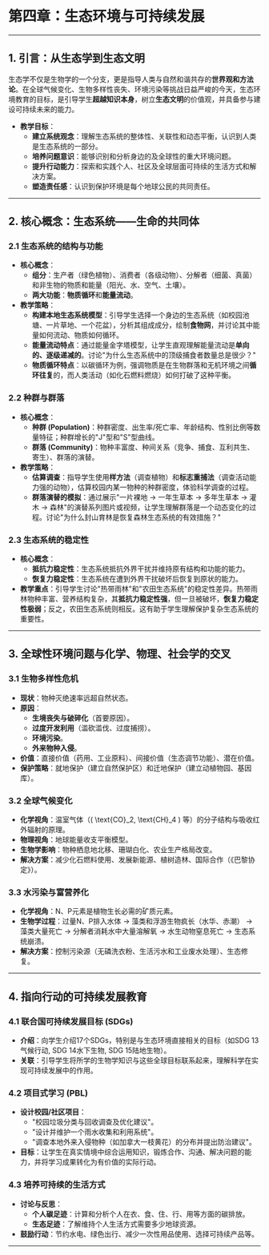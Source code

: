 # 第四章：生态环境与可持续发展

---

## 1. 引言：从生态学到生态文明

生态学不仅是生物学的一个分支，更是指导人类与自然和谐共存的**世界观和方法论**。在全球气候变化、生物多样性丧失、环境污染等挑战日益严峻的今天，生态环境教育的目标，是引导学生**超越知识本身**，树立**生态文明**的价值观，并具备参与建设可持续未来的能力。

- **教学目标**：
  - **建立系统观念**：理解生态系统的整体性、关联性和动态平衡，认识到人类是生态系统的一部分。
  - **培养问题意识**：能够识别和分析身边的及全球性的重大环境问题。
  - **提升行动能力**：探索和实践个人、社区及全球层面可持续的生活方式和解决方案。
  - **塑造责任感**：认识到保护环境是每个地球公民的共同责任。

---

## 2. 核心概念：生态系统——生命的共同体

### 2.1 生态系统的结构与功能
- **核心概念**：
  - **组分**：生产者（绿色植物）、消费者（各级动物）、分解者（细菌、真菌）和非生物的物质和能量（阳光、水、空气、土壤）。
  - **两大功能**：**物质循环**和**能量流动**。
- **教学策略**：
  - **构建本地生态系统模型**：引导学生选择一个身边的生态系统（如校园池塘、一片草地、一个花盆），分析其组成成分，绘制**食物网**，并讨论其中能量如何流动、物质如何循环。
  - **能量流动特点**：通过能量金字塔模型，让学生直观理解能量流动是**单向的、逐级递减的**。讨论"为什么生态系统中的顶级捕食者数量总是很少？"
  - **物质循环特点**：以碳循环为例，强调物质是在生物群落和无机环境之间**循环往复**的，而人类活动（如化石燃料燃烧）如何打破了这种平衡。

### 2.2 种群与群落
- **核心概念**：
  - **种群 (Population)**：种群密度、出生率/死亡率、年龄结构、性别比例等数量特征；种群增长的"J"型和"S"型曲线。
  - **群落 (Community)**：物种丰富度、种间关系（竞争、捕食、互利共生、寄生）、群落的演替。
- **教学策略**：
  - **估算调查**：指导学生使用**样方法**（调查植物）和**标志重捕法**（调查活动能力强的动物），估算校园内某一物种的种群密度，体验科学调查的过程。
  - **群落演替的模拟**：通过展示"一片裸地 -> 一年生草本 -> 多年生草本 -> 灌木 -> 森林"的演替系列图片或视频，让学生理解群落是一个动态变化的过程。讨论"为什么封山育林是恢复森林生态系统的有效措施？"

### 2.3 生态系统的稳定性
- **核心概念**：
  - **抵抗力稳定性**：生态系统抵抗外界干扰并维持原有结构和功能的能力。
  - **恢复力稳定性**：生态系统在遭到外界干扰破坏后恢复到原状的能力。
- **教学重点**：引导学生讨论"热带雨林"和"农田生态系统"的稳定性差异。热带雨林物种丰富、营养结构复杂，其**抵抗力稳定性强**，但一旦被破坏，**恢复力稳定性极弱**；反之，农田生态系统则相反。这有助于学生理解保护复杂生态系统的重要性。

---

## 3. 全球性环境问题与化学、物理、社会学的交叉

### 3.1 生物多样性危机
- **现状**：物种灭绝速率远超自然状态。
- **原因**：
  - **生境丧失与破碎化**（首要原因）。
  - **过度开发利用**（滥砍滥伐、过度捕捞）。
  - **环境污染**。
  - **外来物种入侵**。
- **价值**：直接价值（药用、工业原料）、间接价值（生态调节功能）、潜在价值。
- **保护策略**：就地保护（建立自然保护区）和迁地保护（建立动植物园、基因库）。

### 3.2 全球气候变化
- **化学视角**：温室气体（\( \text{CO}_2, \text{CH}_4 \) 等）的分子结构与吸收红外辐射的原理。
- **物理视角**：地球能量收支平衡模型。
- **生物学影响**：物种栖息地北移、珊瑚白化、农业生产格局改变。
- **解决方案**：减少化石燃料使用、发展新能源、植树造林、国际合作（《巴黎协定》）。

### 3.3 水污染与富营养化
- **化学视角**：N、P元素是植物生长必需的矿质元素。
- **生物学过程**：过量N、P排入水体 -> 藻类和浮游生物疯长（水华、赤潮） -> 藻类大量死亡 -> 分解者消耗水中大量溶解氧 -> 水生动物窒息死亡 -> 生态系统崩溃。
- **解决方案**：控制污染源（无磷洗衣粉、生活污水和工业废水处理）、生态修复。

---

## 4. 指向行动的可持续发展教育

### 4.1 联合国可持续发展目标 (SDGs)
- **介绍**：向学生介绍17个SDGs，特别是与生态环境直接相关的目标（如SDG 13气候行动, SDG 14水下生物, SDG 15陆地生物）。
- **关联**：引导学生将所学的生物学知识与这些全球目标联系起来，理解科学在实现可持续发展中的作用。

### 4.2 项目式学习 (PBL)
- **设计校园/社区项目**：
  - "校园垃圾分类与回收调查及优化建议"。
  - "设计并维护一个雨水收集和利用系统"。
  - "调查本地外来入侵物种（如加拿大一枝黄花）的分布并提出防治建议"。
- **目标**：让学生在真实情境中综合运用知识，锻炼合作、沟通、解决问题的能力，并将学习成果转化为有价值的实际行动。

### 4.3 培养可持续的生活方式
- **讨论与反思**：
  - **个人碳足迹**：计算和分析个人在衣、食、住、行、用等方面的碳排放。
  - **生态足迹**：了解维持个人生活方式需要多少地球资源。
- **鼓励行动**：节约水电、绿色出行、减少一次性用品使用、选择可持续产品等。

--- 